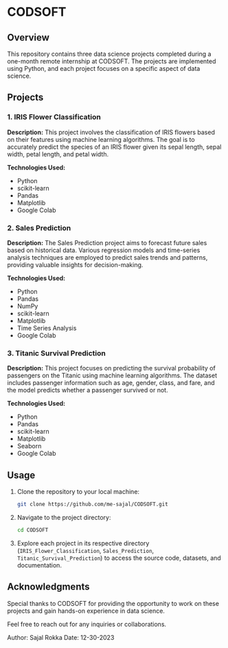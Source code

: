 # CODSOFT

## Overview

This repository contains three data science projects completed during a one-month remote internship at CODSOFT. The projects are implemented using Python, and each project focuses on a specific aspect of data science.

## Projects

### 1. IRIS Flower Classification

**Description:** This project involves the classification of IRIS flowers based on their features using machine learning algorithms. The goal is to accurately predict the species of an IRIS flower given its sepal length, sepal width, petal length, and petal width.

**Technologies Used:**
- Python
- scikit-learn
- Pandas
- Matplotlib
- Google Colab


### 2. Sales Prediction

**Description:** The Sales Prediction project aims to forecast future sales based on historical data. Various regression models and time-series analysis techniques are employed to predict sales trends and patterns, providing valuable insights for decision-making.

**Technologies Used:**
- Python
- Pandas
- NumPy
- scikit-learn
- Matplotlib
- Time Series Analysis
- Google Colab

### 3. Titanic Survival Prediction

**Description:** This project focuses on predicting the survival probability of passengers on the Titanic using machine learning algorithms. The dataset includes passenger information such as age, gender, class, and fare, and the model predicts whether a passenger survived or not.

**Technologies Used:**
- Python
- Pandas
- scikit-learn
- Matplotlib
- Seaborn
- Google Colab
## Usage

1. Clone the repository to your local machine:

   ```bash
   git clone https://github.com/me-sajal/CODSOFT.git
   ```

2. Navigate to the project directory:

   ```bash
   cd CODSOFT
   ```

3. Explore each project in its respective directory (`IRIS_Flower_Classification`, `Sales_Prediction`, `Titanic_Survival_Prediction`) to access the source code, datasets, and documentation.

## Acknowledgments

Special thanks to CODSOFT for providing the opportunity to work on these projects and gain hands-on experience in data science.

Feel free to reach out for any inquiries or collaborations.

Author: Sajal Rokka
Date: 12-30-2023
